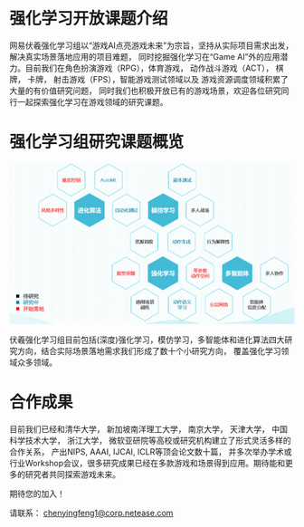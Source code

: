 # 强化学习开放课题介绍

网易伏羲强化学习组以“游戏AI点亮游戏未来”为宗旨，坚持从实际项目需求出发， 解决真实场景落地应用的项目难题， 同时挖掘强化学习在“Game AI”外的应用潜力。目前我们在角色扮演游戏（RPG），体育游戏， 动作战斗游戏（ACT）， 棋牌， 卡牌， 射击游戏（FPS），智能游戏测试领域以及 游戏资源调度领域积累了大量的有价值研究问题， 同时我们也积极开放已有的游戏场景，欢迎各位研究同行一起探索强化学习在游戏领域的研究课题。

# 强化学习组研究课题概览

![&#22270;&#49;&#46;&#32;&#20239;&#32690;&#24378;&#21270;&#23398;&#20064;&#30740;&#31350;&#35838;&#39064;&#27010;&#35272;](../.assets/research-topic.png)

伏羲强化学习组目前包括(深度)强化学习，模仿学习，多智能体和进化算法四大研究方向，结合实际场景落地需求我们形成了数十个小研究方向， 覆盖强化学习领域众多领域。

# 合作成果

目前我们已经和清华大学， 新加坡南洋理工大学， 南京大学， 天津大学， 中国科学技术大学， 浙江大学， 微软亚研院等高校或研究机构建立了形式灵活多样的合作关系， 产出NIPS, AAAI, IJCAI, ICLR等顶会论文数十篇， 并多次举办学术或行业Workshop会议，很多研究成果已经在多款游戏和场景得到应用。期待能和更多的研究者共同探索游戏未来。

期待您的加入！ 

请联系：
chenyingfeng1@corp.netease.com